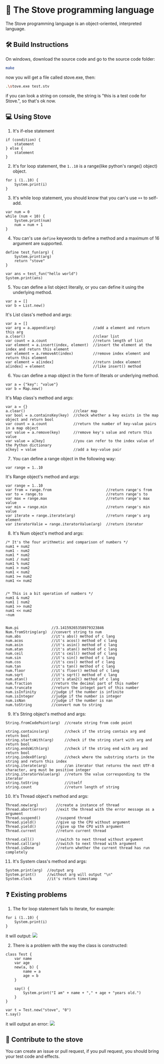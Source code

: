 # 🚀 The Stove programming language

The Stove programming language is an object-oriented, interpreted language.

## 🛠️ Build Instructions
On windows, download the source code and go to the source code folder:
```bash
make
```
now you will get a file called stove.exe, then:
```bash
.\stove.exe test.stv
```
if you can look a string on console, the string is "this is a test code for Stove.", so that's ok now.

## 💻 Using Stove
1. It's if-else statement
```stove
if (condition) {
    statement
} else {
    statement
}
```

2. It's for loop statement, the `1..10` is a range(like python's range() object) object.

```stove
for i (1..10) {
    System.print(i) 
}
```

3. It's while loop statement, you should know that you can's use `++` to self-add.

```stove
var num = 0
while (num < 10) {
    System.print(num)
    num = num + 1
}
```

4. You can's use `define` keywords to define a method and a maximum of 16 argument are supported.

```stove
define test_fun(arg) {
    System.print(arg)
    return "stove"
}

var ans = test_fun("hello world")
System.print(ans)
```

5. You can define a list object literally, or you can define it using the underlying method.

```stove
var a = []
var b = List.new()
```

It's List class's method and args:

```
var a = []
var arg = a.append(arg)                 //add a element and return this arg
a.clear()                               //clear list
var count = a.count                     //return length of list
var element = a.insert(index, element)  //insert the element at the index and return this element
var element = a.removeAt(index)         //remove index element and return this element
var element = a[index]                  //return index element
a[index] = element                      //like insert() method
```

6. You can define a map object in the form of literals or underlying method.
```stove
var a = {"key": "value"}
var b = Map.new()
```

It's Map class's method and args:
```stove
var a = {}
a.clear()                      //clear map
var bool = a.containsKey(key)  //check whether a key exists in the map object and return bool
var count = a.count            //return the number of key-value pairs in a map object
var value = a.remove(key)      //remove key's value and return this value
var value = a[key]             //you can refer to the index value of the Python dictionary
a[key] = value                 //add a key-value pair
```

7. You can define a range object in the following way:
```stove
var range = 1..10
```

It's Range object's method and args:
```stove
var range = 1..10
var from = range.from                         //return range's from
var to = range.to                             //return range's to
var max = range.max                           //return range's max value
var min = range.min                           //return range's min value
var iterate = range.iterate(arg)              //return range's arg element
var iteratorValie = range.iteratorValue(arg)  //return iterator
```

8.  It's Num object's method and args:
```stove
/* It's the four arithmetic and comparison of numbers */
num1 + num2
num1 - num2
num1 * num2
num1 / num2
num1 % num2
num1 > num2
num1 < num2
num1 >= num2
num1 <= num2


/* This is a bit operation of numbers */
num1 & num2
num1 | num2
num1 >> num2
num1 << num2
~num


Num.pi               //3.14159265358979323846
Num.fromString(arg)  //convert string to num
num.abs              //it's abs() method of c lang
num.acos             //it's acos() method of c lang
num.asin             //it's asin() method of c lang
num.atan             //it's atan() method of c lang
num.ceil             //it's ceil() method of c lang
num.sin              //it's sin() method of c lang
num.cos              //it's cos() method of c lang
num.tan              //it's tan() method of c lang
num.floor            //it's floor() method of c lang
num.sqrt             //it's sqrt() method of c lang
num.atan()           //it's atan2() method of c lang
num.fraction         //return the decimal part of this number
num.truncate         //return the integet part of this number
num.isInfinity       //judge if the number is infinite
num.isInteger        //judge if the number is integer
num.isNan            //judge if the number is nan
num.toString         //convert num to string
```

9. It's String object's method and args:
```stove
String.fromCodePoint(arg)  //create string from code point

string.contains(arg)       //check if the string contain arg and return bool
string.startsWith(arg)     //check if the string start with arg and return bool
string.endsWith(arg)       //check if the string end with arg and return bool
string.indexOf(arg)        //check where the substring starts in the string and return this index
string.iterate(arg)        //an iterator that returns the next UTF-8 character, arg must be positive integer
string.iteratorValue(arg)  //return the value corresponding to the iterator
string.toString            //itself
string.count               //return length of string
```

10. It's Thread object's method and args:
```stove
Thread.new(arg)        //create a instance of thread
Thread.abort(error)    //exit the thread with the error message as a argument
Thread.suspend()       //suspend thread
Thread.yield()         //give up the CPU without argument
Thread.yield()         //give up the CPU with argument
Thread.current         //return current thread

thread.call()          //switch to next thread without argument
thread.call(arg)       //switch to next thread with argument
thread.isDone          //return whether the current thread has run completely
```

11. It's System class's method and args:
```stove
System.print(arg)  //output arg
System.print()     //without arg will output "\n"
System.clock       //it's return timestamp
```

## ❓ Existing problems
1. The for loop statement fails to iterate, for example:
```stove
for i (1..10) {
    System.print(i)
}
```
it will output:
![](Docs/img/4.png)

2. There is a problem with the way the class is constructed:
```stove
class Test {
    var name
    var age
    new(a, b) {
        name = a
        age = b
    }

    say() {
        System.print("I am" + name + "," + age + "years old.")
    }
}

var t = Test.new("stove", "0")
t.say()
```
it will output an error:
![](Docs/img/5.png)

## 🤝 Contribute to the stove
You can create an issue or pull request, if you pull request, you should bring your test code and effects.
